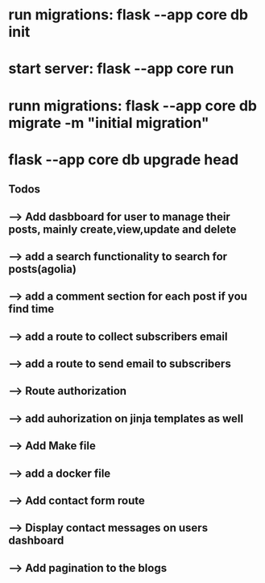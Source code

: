 # run migrations: flask --app core db init
# start server: flask --app core run
# runn migrations: flask --app core db migrate -m "initial migration"
# flask --app core db upgrade head


## Todos

## --> Add dasbboard for user to manage their posts, mainly create,view,update and delete
## --> add a search functionality to search for posts(agolia)
## --> add a comment section for each post if you find time
## --> add a route to collect subscribers email
## --> add a route to send email to subscribers
## --> Route authorization
## --> add auhorization on jinja templates as well
## --> Add Make file
## --> add a docker file
## --> Add contact form route
## --> Display contact messages on users dashboard
## --> Add pagination to the blogs